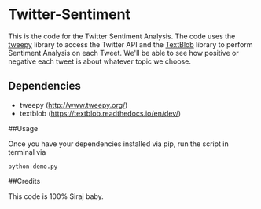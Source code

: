 # Twitter-Sentiment

This is the code for the Twitter Sentiment Analysis. The code uses the [tweepy](http://www.tweepy.org/)  library to access the Twitter API and the [TextBlob](https://textblob.readthedocs.io/en/dev/) library to perform Sentiment Analysis on each Tweet. We'll be able to see how positive or negative each tweet is about whatever topic we choose. 

## Dependencies

* tweepy (http://www.tweepy.org/)
* textblob (https://textblob.readthedocs.io/en/dev/)

##Usage

Once you have your dependencies installed via pip, run the script in terminal via

```
python demo.py
```

##Credits

This code is 100% Siraj baby.
